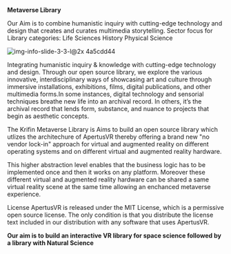 **Metaverse Library**

Our Aim is to combine humanistic inquiry with cutting-edge technology and design that creates and curates multimedia storytelling.
Sector focus for Library categories:
Life Sciences
History
Physical Science

![img-info-slide-3-3-l@2x 4a5cdd44](https://user-images.githubusercontent.com/121123118/208760876-0c095586-e8a5-4499-a2ba-b913a0869752.jpg)


Integrating humanistic inquiry & knowledge  with cutting-edge technology and design. Through our open source library, we explore the various innovative, interdisciplinary ways of showcasing art and culture through immersive installations, exhibitions, films, digital publications, and other multimedia forms.In some instances, digital technology and sensorial techniques breathe new life into an archival record. In others, it’s the archival record that lends form, substance, and nuance to projects that begin as aesthetic concepts.


The Krifin Metaverse Library is Aims to build an open source library which utlizes the architechure of ApertusVR thereby offering a brand new "no vendor lock-in" approach for virtual and augmented reality on different operating systems and on different virtual and augmented reality hardware.

This higher abstraction level enables that the business logic has to be implemented once and then it works on any platform. Moreover these different virtual and augmented reality hardware can be shared a same virtual reality scene at the same time allowing an enchanced metaverse experience.

License
ApertusVR is released under the MIT License, which is a permissive open source license. The only condition is that you distribute the license text included in our distribution with any software that uses ApertusVR.

**Our aim is to build an interactive VR library for space science followed by a library with Natural Science**

